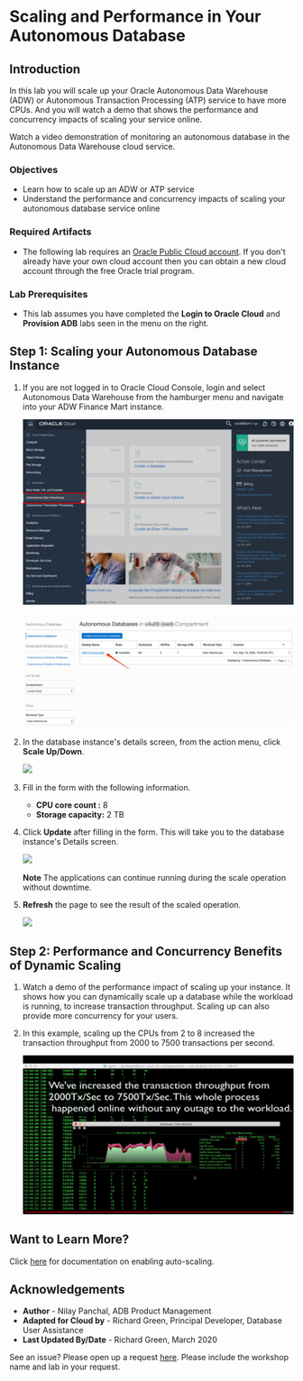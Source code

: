 # Scaling and Performance in Your Autonomous Database

## Introduction

In this lab you will scale up your Oracle Autonomous Data Warehouse (ADW) or Autonomous Transaction Processing (ATP) service to have more CPUs. And you will watch a demo that shows the performance and concurrency impacts of scaling your service online.

Watch a video demonstration of monitoring an autonomous database in the Autonomous Data Warehouse cloud service.

[](youtube:Imxl2JiYicQ)

### Objectives

-   Learn how to scale up an ADW or ATP service
-   Understand the performance and concurrency impacts of scaling your autonomous database service online

### Required Artifacts

-   The following lab requires an <a href="https://www.oracle.com/cloud/free/" target="\_blank">Oracle Public Cloud account</a>. If you don't already have your own cloud account then you can obtain a new cloud account through the free Oracle trial program.

### Lab Prerequisites

-   This lab assumes you have completed the **Login to Oracle Cloud** and **Provision ADB** labs seen in the menu on the right.

## <!--buggy, did this so Part 1 would collapse-->

## Step 1: Scaling your Autonomous Database Instance

1.  If you are not logged in to Oracle Cloud Console, login and select Autonomous Data Warehouse from the hamburger menu and navigate into your ADW Finance Mart instance.

    ![](images/step1.1-LabGuide1-39fb4a5b.png " ")

    ![](images/step1.1-adb.png " ")

2.  In the database instance's details screen, from the action menu, click **Scale Up/Down**.

    ![](./images/Picture300-2.jpg " ")

3.  Fill in the form with the following information.

    -   **CPU core count :** 8
    -   **Storage capacity:** 2 TB

4.  Click **Update** after filling in the form. This will take you to the database instance's Details screen.

    ![](./images/Picture300-3.jpg " ")

    **Note** The applications can continue running during the scale operation without downtime.

5.  **Refresh** the page to see the result of the scaled operation.

    ![](./images/Picture300-6.png " ")

## Step 2: Performance and Concurrency Benefits of Dynamic Scaling

1.  Watch a demo of the performance impact of scaling up your instance. It shows how you can dynamically scale up a database while the workload is running, to increase transaction throughput. Scaling up can also provide more concurrency for your users.

    [](youtube:YgwbqurhxjM)

2.  In this example, scaling up the CPUs from 2 to 8 increased the transaction throughput from 2000 to 7500 transactions per second.

    ![](./images/screenshot-of-increased-transaction-throughput.png " ")

## Want to Learn More?

Click [here](https://docs.oracle.com/en/cloud/paas/autonomous-data-warehouse-cloud/user/autonomous-add-resources.html#GUID-DA72422A-5A70-42FA-A363-AB269600D4B0) for documentation on enabling auto-scaling.

## Acknowledgements

- **Author** - Nilay Panchal, ADB Product Management
- **Adapted for Cloud by** - Richard Green, Principal Developer, Database User Assistance
- **Last Updated By/Date** - Richard Green, March 2020

See an issue?  Please open up a request [here](https://github.com/oracle/learning-library/issues).   Please include the workshop name and lab in your request.

